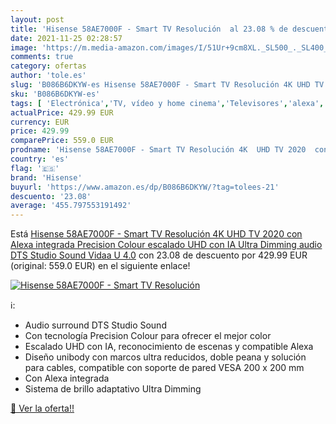 ```yaml
---
layout: post
title: 'Hisense 58AE7000F - Smart TV Resolución  al 23.08 % de descuento'
date: 2021-11-25 02:28:57
image: 'https://m.media-amazon.com/images/I/51Ur+9cm8XL._SL500_._SL400_.jpg'
comments: true
category: ofertas
author: 'tole.es'
slug: 'B086B6DKYW-es Hisense 58AE7000F - Smart TV Resolución 4K UHD TV 2020 con...'
sku: 'B086B6DKYW-es'
tags: [ 'Electrónica','TV, vídeo y home cinema','Televisores','alexa','hisense', ]
actualPrice: 429.99 EUR
currency: EUR
price: 429.99
comparePrice: 559.0 EUR
prodname: 'Hisense 58AE7000F - Smart TV Resolución 4K  UHD TV 2020  con Alexa integrada  Precision Colour  escalado UHD con IA  Ultra Dimming  audio DTS Studio Sound  Vidaa U 4.0'
country: 'es'
flag: '🇪🇸'
brand: 'Hisense'
buyurl: 'https://www.amazon.es/dp/B086B6DKYW/?tag=tolees-21'
descuento: '23.08'
average: '455.797553191492'
---
```


Está [Hisense 58AE7000F - Smart TV Resolución 4K  UHD TV 2020  con Alexa integrada  Precision Colour  escalado UHD con IA  Ultra Dimming  audio DTS Studio Sound  Vidaa U 4.0](https://www.amazon.es/dp/B086B6DKYW/?tag=tolees-21) con 23.08 de descuento por 429.99 EUR (original: 559.0 EUR) en el siguiente enlace!

[![Hisense 58AE7000F - Smart TV Resolución ](https://m.media-amazon.com/images/I/51Ur+9cm8XL._SL500_._SL400_.jpg)](https://www.amazon.es/dp/B086B6DKYW/?tag=tolees-21)

ℹ️:

- Audio surround DTS Studio Sound
- Con tecnología Precision Colour para ofrecer el mejor color
- Escalado UHD con IA, reconocimiento de escenas y compatible Alexa
- Diseño unibody con marcos ultra reducidos, doble peana y solución para cables, compatible con soporte de pared VESA 200 x 200 mm
- Con Alexa integrada
- Sistema de brillo adaptativo Ultra Dimming

[🛒 Ver la oferta!!](https://www.amazon.es/dp/B086B6DKYW/?tag=tolees-21)
